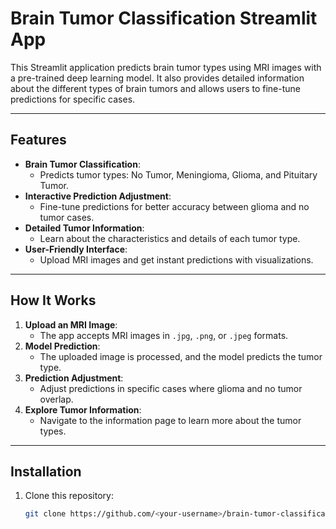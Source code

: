 # Brain Tumor Classification Streamlit App

This Streamlit application predicts brain tumor types using MRI images with a pre-trained deep learning model. It also provides detailed information about the different types of brain tumors and allows users to fine-tune predictions for specific cases.

---

## Features

- **Brain Tumor Classification**:
  - Predicts tumor types: No Tumor, Meningioma, Glioma, and Pituitary Tumor.
- **Interactive Prediction Adjustment**:
  - Fine-tune predictions for better accuracy between glioma and no tumor cases.
- **Detailed Tumor Information**:
  - Learn about the characteristics and details of each tumor type.
- **User-Friendly Interface**:
  - Upload MRI images and get instant predictions with visualizations.

---

## How It Works

1. **Upload an MRI Image**:
   - The app accepts MRI images in `.jpg`, `.png`, or `.jpeg` formats.
2. **Model Prediction**:
   - The uploaded image is processed, and the model predicts the tumor type.
3. **Prediction Adjustment**:
   - Adjust predictions in specific cases where glioma and no tumor overlap.
4. **Explore Tumor Information**:
   - Navigate to the information page to learn more about the tumor types.

---

## Installation

1. Clone this repository:
   ```bash
   git clone https://github.com/<your-username>/brain-tumor-classification-app.git
